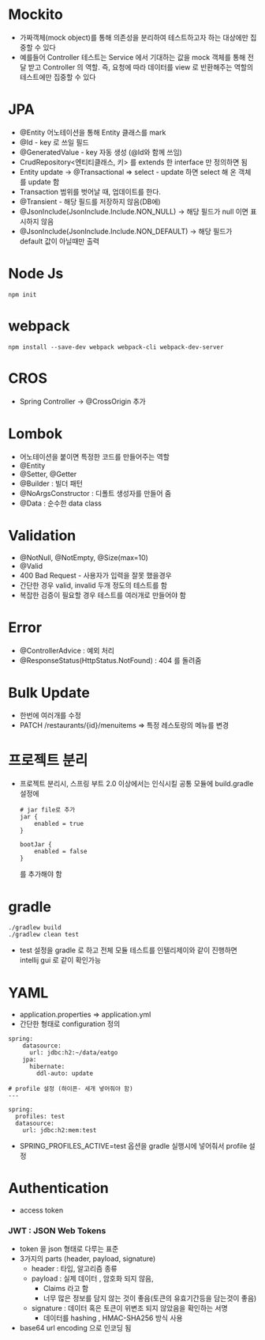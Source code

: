 # Mockito
- 가짜객체(mock object)를 통해 의존성을 분리하여 테스트하고자 하는 대상에만 집중할 수 있다
- 예를들어 Controller 테스트는 Service 에서 기대하는 값을 mock 객체를 통해 전달 받고 Controller 의 역할. 
즉, 요청에 따라 데이터를 view 로 반환해주는 역할의 테스트에만 집중할 수 있다

# JPA
- @Entity 어노테이션을 통해 Entity 클래스를 mark
- @Id - key 로 쓰일 필드
- @GeneratedValue - key 자동 생성 (@Id와 함께 쓰임)
- CrudRepository<엔티티클래스, 키> 를 extends 한 interface 만 정의하면 됨
- Entity update -> @Transactional => select - update 하면 select 해 온 객체를 update 함
- Transaction 범위를 벗어날 때, 업데이트를 한다.
- @Transient - 해당 필드를 저장하지 않음(DB에)
- @JsonInclude(JsonInclude.Include.NON_NULL) -> 해당 필드가 null 이면 표시하지 않음
- @JsonInclude(JsonInclude.Include.NON_DEFAULT) -> 해당 필드가 default 값이 아닐때만 출력

# Node Js
``` npm init ```

# webpack
``` npm install --save-dev webpack webpack-cli webpack-dev-server ```

# CROS
- Spring Controller -> @CrossOrigin 추가

# Lombok
- 어노테이션을 붙이면 특정한 코드를 만들어주는 역할
- @Entity
- @Setter, @Getter 
- @Builder : 빌더 패턴
- @NoArgsConstructor : 디폴트 생성자를 만들어 줌
- @Data : 순수한 data class  

# Validation
- @NotNull, @NotEmpty, @Size(max=10)
- @Valid
- 400 Bad Request - 사용자가 입력을 잘못 했을경우
- 간단한 경우 valid, invalid 두개 정도의 테스트를 함
- 복잡한 검증이 필요할 경우 테스트를 여러개로 만들어야 함

# Error
- @ControllerAdvice : 예외 처리
- @ResponseStatus(HttpStatus.NotFound) : 404 를 돌려줌

# Bulk Update
- 한번에 여러개를 수정
- PATCH /restaurants/{id}/menuitems => 특정 레스토랑의 메뉴를 변경

# 프로젝트 분리
- 프로젝트 분리시, 스프링 부트 2.0 이상에서는 인식시킬 공통 모듈에 build.gradle 설정에
    ```
    # jar file로 추가
    jar {
        enabled = true
    }
    
    bootJar {
        enabled = false
    } 
    ```
    를 추가해야 함

# gradle
```
./gradlew build
./gradlew clean test
```
- test 설정을 gradle 로 하고 전체 모듈 테스트를 인텔리제이와 같이 진행하면 intellij gui 로 같이 확인가능

# YAML
- application.properties => application.yml
- 간단한 형태로 configuration 정의
```
spring:
    datasource:
      url: jdbc:h2:~/data/eatgo
    jpa:
      hibernate:
        ddl-auto: update

# profile 설정 (하이픈- 세개 넣어줘야 함)
---

spring:
  profiles: test
  datasource:
    url: jdbc:h2:mem:test

```
- SPRING_PROFILES_ACTIVE=test 옵션을 gradle 실행시에 넣어줘서 profile 설정

# Authentication
- access token

### JWT : JSON Web Tokens
- token 을 json 형태로 다루는 표준
- 3가지의 parts (header, payload, signature)
  - header :  타입, 알고리즘 종류 
  - payload : 실제 데이터 , 암호화 되지 않음, 
    - Claims 라고 함 
    - 너무 많은 정보를 담지 않는 것이 좋음(토큰의 유효기간등을 담는것이 좋음)
  - signature : 데이터 혹은 토큰이 위변조 되지 않았음을 확인하는 서명
    - 데이터를 hashing , HMAC-SHA256 방식 사용
- base64 url encoding 으로 인코딩 됨

